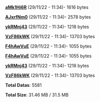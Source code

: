 [**aMk1Hi6R**](/data/aMk1Hi6R.txt) (29/11/22 - 11:34)- 1616 bytes

[**AJxrfNm0**](/data/AJxrfNm0.txt) (29/11/22 - 11:34)- 2578 bytes

[**ykRMnj43**](/data/ykRMnj43.txt) (29/11/22 - 11:34)- 1218 bytes

[**VzF86kWK**](/data/VzF86kWK.txt) (29/11/22 - 11:34)- 13703 bytes

[**F4hAwVuE**](/data/F4hAwVuE.txt) (29/11/22 - 11:34)- 1055 bytes

[**F4hAwVuE**](/data/F4hAwVuE.txt) (29/11/22 - 11:34)- 1055 bytes

[**ykRMnj43**](/data/ykRMnj43.txt) (29/11/22 - 11:34)- 1218 bytes

[**VzF86kWK**](/data/VzF86kWK.txt) (29/11/22 - 11:34)- 13703 bytes

**Total Datas**: 5581

**Total Size**: 31.46 MB / 31.5 MB